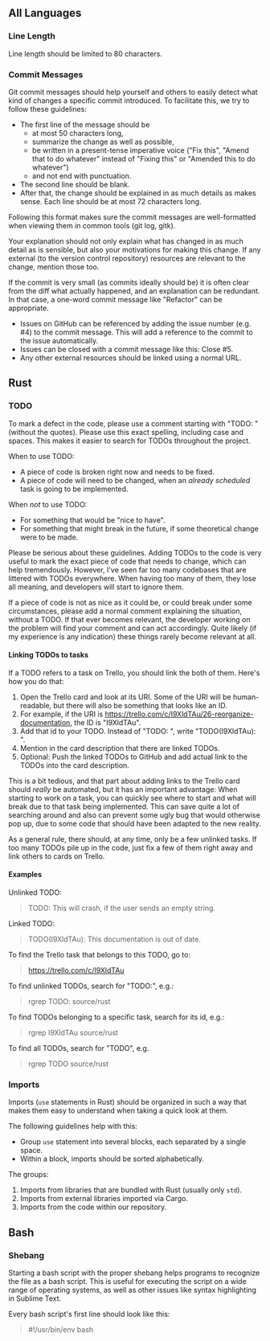 ## All Languages

### Line Length

Line length should be limited to 80 characters.


### Commit Messages

Git commit messages should help yourself and others to easily detect what kind of changes a specific commit introduced. To facilitate this, we try to follow these guidelines:

* The first line of the message should be
  * at most 50 characters long,
  * summarize the change as well as possible,
  * be written in a present-tense imperative voice ("Fix this", "Amend that to do whatever" instead of "Fixing this" or "Amended this to do whatever")
  * and not end with punctuation.
* The second line should be blank.
* After that, the change should be explained in as much details as makes sense. Each line should be at most 72 characters long.

Following this format makes sure the commit messages are well-formatted when viewing them in common tools (git log, gitk).

Your explanation should not only explain what has changed in as much detail as is sensible, but also your motivations for making this change. If any external (to the version control repository) resources are relevant to the change, mention those too.

If the commit is very small (as commits ideally should be) it is often clear from the diff what actually happened, and an explanation can be redundant. In that case, a one-word commit message like "Refactor" can be appropriate.

* Issues on GitHub can be referenced by adding the issue number (e.g. #4) to the commit message. This will add a reference to the commit to the issue automatically.
* Issues can be closed with a commit message like this: Close #5.
* Any other external resources should be linked using a normal URL.


## Rust

### TODO

To mark a defect in the code, please use a comment starting with "TODO: "
(without the quotes). Please use this exact spelling, including case and spaces.
This makes it easier to search for TODOs throughout the project.

When to use TODO:
* A piece of code is broken right now and needs to be fixed.
* A piece of code will need to be changed, when an _already scheduled_ task is
  going to be implemented.

When *not* to use TODO:
* For something that would be "nice to have".
* For something that might break in the future, if some theoretical change were
  to be made.

Please be serious about these guidelines. Adding TODOs to the code is very
useful to mark the exact piece of code that needs to change, which can help
tremendously. However, I've seen far too many codebases that are littered with
TODOs everywhere. When having too many of them, they lose all meaning, and
developers will start to ignore them.

If a piece of code is not as nice as it could be, or could break under some
circumstances, please add a normal comment explaining the situation, without a
TODO. If that ever becomes relevant, the developer working on the problem will
find your comment and can act accordingly. Quite likely (if my experience is any
indication) these things rarely become relevant at all.

#### Linking TODOs to tasks

If a TODO refers to a task on Trello, you should link the both of them. Here's
how you do that:

1. Open the Trello card and look at its URI. Some of the URI will be
   human-readable, but there will also be something that looks like an ID.
1. For example, if the URI is https://trello.com/c/I9XldTAu/26-reorganize-documentation, the ID is "I9XldTAu".
1. Add that id to your TODO. Instead of "TODO: ", write "TODO(I9XldTAu): ".
1. Mention in the card description that there are linked TODOs.
1. Optional: Push the linked TODOs to GitHub and add actual link to the TODOs
   into the card description.

This is a bit tedious, and that part about adding links to the Trello card
should _really_ be automated, but it has an important advantage: When starting
to work on a task, you can quickly see where to start and what will break due to
that task being implemented. This can save quite a lot of searching around and
also can prevent some ugly bug that would otherwise pop up, due to some code
that should have been adapted to the new reality.

As a general rule, there should, at any time, only be a few unlinked tasks. If
too many TODOs pile up in the code, just fix a few of them right away and link
others to cards on Trello.

#### Examples

Unlinked TODO:
> TODO: This will crash, if the user sends an empty string.

Linked TODO:
> TODO(I9XldTAu): This documentation is out of date.

To find the Trello task that belongs to this TODO, go to:
> https://trello.com/c/I9XldTAu

To find unlinked TODOs, search for "TODO:", e.g.:
> rgrep TODO: source/rust

To find TODOs belonging to a specific task, search for its id, e.g.:
> rgrep I9XldTAu source/rust

To find all TODOs, search for "TODO", e.g.
> rgrep TODO source/rust


### Imports

Imports (`use` statements in Rust) should be organized in such a way that makes them easy to understand when taking a quick look at them.

The following guidelines help with this:
* Group `use` statement into several blocks, each separated by a single space.
* Within a block, imports should be sorted alphabetically.

The groups:
1. Imports from libraries that are bundled with Rust (usually only `std`).
1. Imports from external libraries imported via Cargo.
1. Imports from the code within our repository.


## Bash

### Shebang

Starting a bash script with the proper shebang helps programs to recognize the file as a bash script. This is useful for executing the script on a wide range of operating systems, as well as other issues like syntax highlighting in Sublime Text.

Every bash script's first line should look like this:

> \#!/usr/bin/env bash
